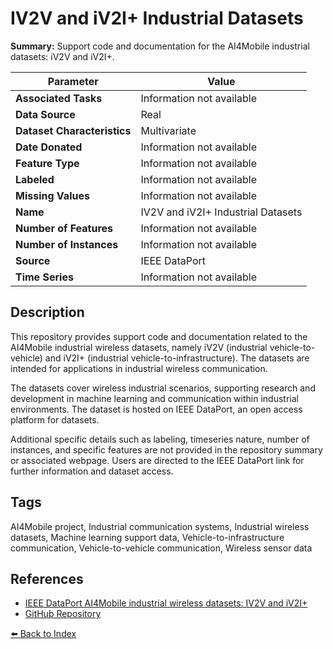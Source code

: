 # IV2V and iV2I+ Industrial Datasets

**Summary:** Support code and documentation for the AI4Mobile industrial datasets: iV2V and iV2I+.

| Parameter | Value |
| --- | --- |
| **Associated Tasks** | Information not available |
| **Data Source** | Real |
| **Dataset Characteristics** | Multivariate |
| **Date Donated** | Information not available |
| **Feature Type** | Information not available |
| **Labeled** | Information not available |
| **Missing Values** | Information not available |
| **Name** | IV2V and iV2I+ Industrial Datasets |
| **Number of Features** | Information not available |
| **Number of Instances** | Information not available |
| **Source** | IEEE DataPort |
| **Time Series** | Information not available |

## Description

This repository provides support code and documentation related to the AI4Mobile industrial wireless datasets, namely iV2V (industrial vehicle-to-vehicle) and iV2I+ (industrial vehicle-to-infrastructure). The datasets are intended for applications in industrial wireless communication.

The datasets cover wireless industrial scenarios, supporting research and development in machine learning and communication within industrial environments. The dataset is hosted on IEEE DataPort, an open access platform for datasets.

Additional specific details such as labeling, timeseries nature, number of instances, and specific features are not provided in the repository summary or associated webpage. Users are directed to the IEEE DataPort link for further information and dataset access.

## Tags

AI4Mobile project, Industrial communication systems, Industrial wireless datasets, Machine learning support data, Vehicle-to-infrastructure communication, Vehicle-to-vehicle communication, Wireless sensor data

## References

- [IEEE DataPort AI4Mobile industrial wireless datasets: IV2V and iV2I+](https://ieee-dataport.org/open-access/ai4mobile-industrial-wireless-datasets-iv2v-and-iv2i)
- [GitHub Repository](https://github.com/fraunhoferhhi/ai4mobile-industrial)

[⬅️ Back to Index](../README.md)
